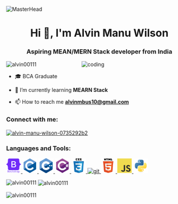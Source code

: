 ![MasterHead](https://repository-images.githubusercontent.com/588181932/e36ec678-7984-4cdd-8e4c-a3932772ff8e)

<h1 align="center">Hi 👋, I'm Alvin Manu Wilson</h1>
<h3 align="center">Aspiring MEAN/MERN Stack developer from India</h3>
<img align="right" width="300" src="https://themuseknoxville.org/wp-content/uploads/2023/05/Coding.gif" alt="coding">

<p align="left"> <img src="https://komarev.com/ghpvc/?username=alvin00111&label=Profile%20views&color=0e75b6&style=flat" alt="alvin00111" /> </p>

- 🎓 BCA Graduate

- 🌱 I’m currently learning **MEARN Stack**

- 📫 How to reach me **alvinmbus10@gmail.com**

<h3 align="left">Connect with me:</h3>
<p align="left">
<a href="https://linkedin.com/in/alvin-manu-wilson-0735292b2" target="blank"><img align="center" src="https://raw.githubusercontent.com/rahuldkjain/github-profile-readme-generator/master/src/images/icons/Social/linked-in-alt.svg" alt="alvin-manu-wilson-0735292b2" height="30" width="40" /></a>
</p>

<h3 align="left">Languages and Tools:</h3>
<p align="left"> <a href="https://getbootstrap.com" target="_blank" rel="noreferrer"> <img src="https://raw.githubusercontent.com/devicons/devicon/master/icons/bootstrap/bootstrap-plain-wordmark.svg" alt="bootstrap" width="40" height="40"/> </a> <a href="https://www.cprogramming.com/" target="_blank" rel="noreferrer"> <img src="https://raw.githubusercontent.com/devicons/devicon/master/icons/c/c-original.svg" alt="c" width="40" height="40"/> </a> <a href="https://www.w3schools.com/cpp/" target="_blank" rel="noreferrer"> <img src="https://raw.githubusercontent.com/devicons/devicon/master/icons/cplusplus/cplusplus-original.svg" alt="cplusplus" width="40" height="40"/> </a> <a href="https://www.w3schools.com/cs/" target="_blank" rel="noreferrer"> <img src="https://raw.githubusercontent.com/devicons/devicon/master/icons/csharp/csharp-original.svg" alt="csharp" width="40" height="40"/> </a> <a href="https://www.w3schools.com/css/" target="_blank" rel="noreferrer"> <img src="https://raw.githubusercontent.com/devicons/devicon/master/icons/css3/css3-original-wordmark.svg" alt="css3" width="40" height="40"/> </a> <a href="https://git-scm.com/" target="_blank" rel="noreferrer"> <img src="https://www.vectorlogo.zone/logos/git-scm/git-scm-icon.svg" alt="git" width="40" height="40"/> </a> <a href="https://www.w3.org/html/" target="_blank" rel="noreferrer"> <img src="https://raw.githubusercontent.com/devicons/devicon/master/icons/html5/html5-original-wordmark.svg" alt="html5" width="40" height="40"/> </a> <a href="https://developer.mozilla.org/en-US/docs/Web/JavaScript" target="_blank" rel="noreferrer"> <img src="https://raw.githubusercontent.com/devicons/devicon/master/icons/javascript/javascript-original.svg" alt="javascript" width="40" height="40"/> </a> <a href="https://www.python.org" target="_blank" rel="noreferrer"> <img src="https://raw.githubusercontent.com/devicons/devicon/master/icons/python/python-original.svg" alt="python" width="40" height="40"/> </a> </p>

<p><img align="left" src="https://github-readme-stats.vercel.app/api/top-langs?username=alvin00111&show_icons=true&locale=en&layout=compact" alt="alvin00111" /></p>

<p>&nbsp;<img align="center" src="https://github-readme-stats.vercel.app/api?username=alvin00111&show_icons=true&locale=en" alt="alvin00111" /></p>

<p><img align="center" src="https://github-readme-streak-stats.herokuapp.com/?user=alvin00111&" alt="alvin00111" /></p>
